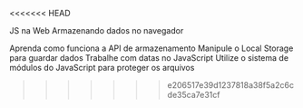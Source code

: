 <<<<<<< HEAD


 JS na Web Armazenando dados no navegador
 
 Aprenda como funciona a API de armazenamento
Manipule o Local Storage para guardar dados
Trabalhe com datas no JavaScript
Utilize o sistema de módulos do JavaScript para proteger os arquivos
>>>>>>> e206517e39d1237818a38f5a2c6cde35ca7e31cf
